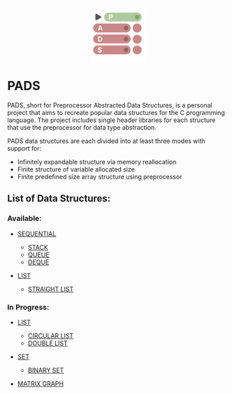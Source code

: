 <p align="center">
  <img width="128" align="center" src="/assets/logo.svg">
</p>

# PADS

PADS, short for Preprocessor Abstracted Data Structures, is a personal project that aims to recreate popular data structures for the C programming language. The project includes single header libraries for each structure that use the preprocessor for data type abstraction.

PADS data structures are each divided into at least three modes with support for:

- Infinitely expandable structure via memory reallocation
- Finite structure of variable allocated size
- Finite predefined size array structure using preprocessor

## **List of Data Structures:**

### **Available:**
- [SEQUENTIAL](https://github.com/TheGAzed/pads/blob/main/source/sequential)
  - [STACK](https://github.com/TheGAzed/pads/blob/main/source/sequential/stack)
  - [QUEUE](https://github.com/TheGAzed/pads/blob/main/source/sequential/queue)
  - [DEQUE](https://github.com/TheGAzed/pads/blob/main/source/sequential/deque)

- [LIST](https://github.com/TheGAzed/pads/blob/main/source/list)
  - [STRAIGHT LIST](https://github.com/TheGAzed/pads/blob/main/source/list/straight_list)

### **In Progress:**

- [LIST](https://github.com/TheGAzed/pads/blob/main/source/list)
  - [CIRCULAR LIST](https://github.com/TheGAzed/pads/blob/main/source/list/circular_list)
  - [DOUBLE LIST](https://github.com/TheGAzed/pads/blob/main/source/list/double_list)

- [SET](https://github.com/TheGAzed/pads/blob/main/source/set)
  - [BINARY SET](https://github.com/TheGAzed/pads/blob/main/source/set/binary_set)

- [MATRIX GRAPH](https://github.com/TheGAzed/pads/blob/main/source/graph/matrix_graph)
